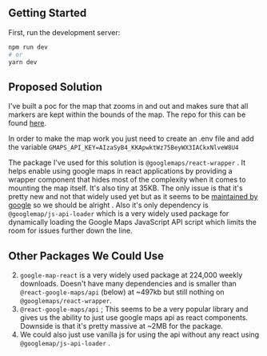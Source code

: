 ## Getting Started

First, run the development server:

```bash
npm run dev
# or
yarn dev
```

## Proposed Solution

I've built a poc for the map that zooms in and out and makes sure that all markers are kept within the bounds of the map. The repo for this can be found [here](https://github.com/cam-made/gmaps-test).

In order to make the map work you just need to create an .env file and add the variable `GMAPS_API_KEY=AIzaSyB4_KKApwktWz75BeyWX3IACkxNlveW8U4`

The package I've used for this solution is `@googlemaps/react-wrapper` . It helps enable using google maps in react applications by providing a wrapper component that hides most of the complexity when it comes to mounting the map itself. It's also tiny at 35KB. The only issue is that it's pretty new and not that widely used yet but as it seems to be [maintained by google](https://cloud.google.com/blog/products/maps-platform/loading-google-maps-platform-javascript-modern-web-applications) so we should be alright . Also it's only dependency is `@googlemap/js-api-loader` which is a very widely used package for dynamically loading the Google Maps JavaScript API script which limits the room for issues further down the line.

## Other Packages We Could Use

2. `google-map-react` is a very widely used package at 224,000 weekly downloads. Doesn't have many dependencies and is smaller than `@react-google-maps/api` (below) at ~497kb but still nothing on `@googlemaps/react-wrapper`.
3. `@react-google-maps/api` ; This seems to be a very popular library and gives us the ability to just use google maps api as react components. Downside is that it's pretty massive at ~2MB for the package.
4. We could also just use vanilla js for using the api without any react using `@googlemap/js-api-loader` .
